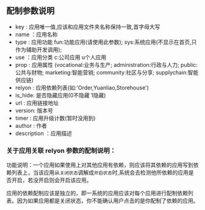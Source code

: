 ## 配制参数说明
- key    : 应用唯一值,应该和应用文件夹名称保持一致,首字母大写
- name   ：应用名称
- type   : 应用功能 fun:功能应用(请使用此参数); sys:系统应用(不显示在首页,只作为辅助开发调用); 
- use    ：应用分类 c:公司应用 u个人应用
- prop   : 应用属性 (vocational:业务与生产; administration:行政与人力; public:公共与财物; marketing:智能营销; community:社区与分享;
           supplychain:智能供应链)
- relyon : 应用依赖列表(如:'Order,Yuanliao,Storehouse')  
- is_hide: 是否隐藏应用(0不隐藏 1隐藏)  
- url    : 应用链接地址
- version: 版本号
- timer  : 应用升级计数(暂时没用到) 
- author : 作者
- description ：应用描述

### 关于应用关联 relyon 参数的配制说明：
功能说明：一个应用如果使用上对其他应用有依赖，则应该将其依赖的应用写到依赖列表上，当该应用从`关闭状态`调解成`开启状态`时,系统会去检测他所依赖的应用是否开启，若没开启则会开启该应用。

应用的依赖配制应该是独立的，即一系统的应用应该对每个应用进行配制依赖列表。因为如果应用都是关闭状态，你不能确认用户点击的是你配制了依赖的应用。

